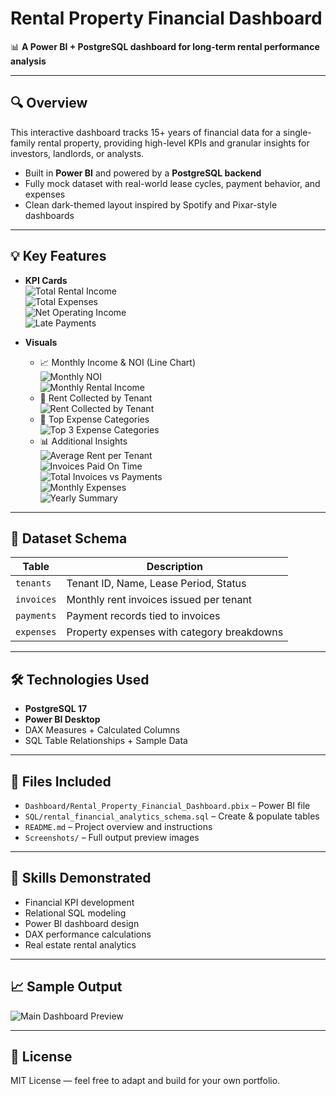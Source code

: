 # Rental Property Financial Dashboard

📊 **A Power BI + PostgreSQL dashboard for long-term rental performance analysis**

---

## 🔍 Overview

This interactive dashboard tracks 15+ years of financial data for a single-family rental property, providing high-level KPIs and granular insights for investors, landlords, or analysts.

- Built in **Power BI** and powered by a **PostgreSQL backend**
- Fully mock dataset with real-world lease cycles, payment behavior, and expenses
- Clean dark-themed layout inspired by Spotify and Pixar-style dashboards

---

## 💡 Key Features

- **KPI Cards**  
  ![Total Rental Income](Screenshots/Total%20Rental%20Income.PNG)  
  ![Total Expenses](Screenshots/Total%20Expenses.PNG)  
  ![Net Operating Income](Screenshots/Net%20Operating%20Income.PNG)  
  ![Late Payments](Screenshots/Late%20Payments.PNG)

- **Visuals**
  - 📈 Monthly Income & NOI (Line Chart)  
    ![Monthly NOI](Screenshots/Monthly%20NOI.PNG)  
    ![Monthly Rental Income](Screenshots/Monthly%20Rental%20Income.PNG)
  - 🍩 Rent Collected by Tenant  
    ![Rent Collected by Tenant](Screenshots/Rent%20Collected%20per%20Tenant.PNG)
  - 🧾 Top Expense Categories  
    ![Top 3 Expense Categories](Screenshots/Top%203%20Expense%20Categories.PNG)
  - 📊 Additional Insights  
    ![Average Rent per Tenant](Screenshots/Average%20Rent%20per%20Tenant.PNG)  
    ![Invoices Paid On Time](Screenshots/Invoices%20Paid%20On%20Time.PNG)  
    ![Total Invoices vs Payments](Screenshots/Total%20Invoices%20vs%20Payments.PNG)  
    ![Monthly Expenses](Screenshots/Monthly%20Expenses.PNG)  
    ![Yearly Summary](Screenshots/Yearly%20Summary.PNG)

---

## 🧱 Dataset Schema

| Table | Description |
|-------|-------------|
| `tenants` | Tenant ID, Name, Lease Period, Status |
| `invoices` | Monthly rent invoices issued per tenant |
| `payments` | Payment records tied to invoices |
| `expenses` | Property expenses with category breakdowns |

---

## 🛠 Technologies Used

- **PostgreSQL 17**
- **Power BI Desktop**
- DAX Measures + Calculated Columns
- SQL Table Relationships + Sample Data

---

## 📁 Files Included

- `Dashboard/Rental_Property_Financial_Dashboard.pbix` – Power BI file
- `SQL/rental_financial_analytics_schema.sql` – Create & populate tables
- `README.md` – Project overview and instructions
- `Screenshots/` – Full output preview images

---

## 🧠 Skills Demonstrated

- Financial KPI development
- Relational SQL modeling
- Power BI dashboard design
- DAX performance calculations
- Real estate rental analytics

---

## 📈 Sample Output

![Main Dashboard Preview](Screenshots/Rental_Property_Financial_Dashboard.PNG)

---

## 📎 License

MIT License — feel free to adapt and build for your own portfolio.
